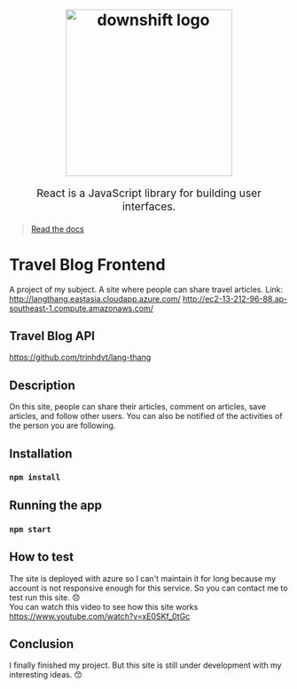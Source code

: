 <h1 align="center">

  
  <img src="https://codelearn.io/Upload/Blog/react-js-co-ban-phan-1-63738082145.3856.jpg" title="downshift logo" width="300">
  <br>
 
</h1>
<p align="center" style="font-size: 1.2rem;"> React is a JavaScript library for building user interfaces.</p>

> [Read the docs](https://reactjs.org/) 


# Travel Blog Frontend

A project of my subject. A site where people can share travel articles.
Link: http://langthang.eastasia.cloudapp.azure.com/
http://ec2-13-212-96-88.ap-southeast-1.compute.amazonaws.com/


## Travel Blog API
https://github.com/trinhdvt/lang-thang

## Description
On this site, people can share their articles, comment on articles, save articles, and follow other users. You can also be notified of the activities of the person you are following.

## Installation


### `npm install`

## Running the app
### `npm start`

## How to test
The site is deployed with azure so I can't maintain it for long because my account is not responsive enough for this service. So you can contact me to test run this site. 😞
<br>
You can watch this video to see how this site works
https://www.youtube.com/watch?v=xE0SKf_0tGc

## Conclusion
I finally finished my project. But this site is still under development with my interesting ideas. 😙
